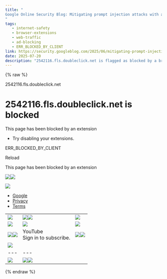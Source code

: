 ```yaml
---
title: "
Google Online Security Blog: Mitigating prompt injection attacks with a layered defense strategy
"
tags:
   - internet-safety
   - browser-extensions
   - web-traffic
   - ad-blocking
   - ERR_BLOCKED_BY_CLIENT
link: https://security.googleblog.com/2025/06/mitigating-prompt-injection-attacks.html
date: 2025-07-20
description: "2542116.fls.doubleclick.net is flagged as blocked by a browser extension, generating an ERR_BLOCKED_BY_CLIENT error. This indicates that client-side restrictions, likely from ad-blocking or privacy extensions, are hindering access to this DoubleClick domain. This blockage raises implications for online advertising practices and user tracking, emphasizing the importance of understanding how such extensions influence web analytics and ad delivery. Users are prompted to disable extensions to regain access, highlighting the ongoing conflict between user privacy and marketing strategies."
---
```

{% raw %}

2542116.fls.doubleclick.net

# 2542116.fls.doubleclick.net is blocked

This page has been blocked by an extension

- Try disabling your extensions.

ERR\_BLOCKED\_BY\_CLIENT

Reload


This page has been blocked by an extension

![](<Base64-Image-Removed>)![](<Base64-Image-Removed>)

[![](<Base64-Image-Removed>)](https://www.google.com/)

- [Google](https://www.google.com/)
- [Privacy](https://www.google.com/policies/privacy/)
- [Terms](https://www.google.com/policies/terms/)

|     |     |     |
| --- | --- | --- |
| ![](https://ssl.gstatic.com/s2/oz/images/stars/po/bubblev1/border_3.gif) | ![](https://ssl.gstatic.com/s2/oz/images/stars/po/bubblev1/spacer.gif)![](https://ssl.gstatic.com/s2/oz/images/stars/po/bubblev1/spacer.gif) | ![](https://ssl.gstatic.com/s2/oz/images/stars/po/bubblev1/border_3.gif) |
| ![](https://ssl.gstatic.com/s2/oz/images/stars/po/bubblev1/spacer.gif) | ![](https://ssl.gstatic.com/s2/oz/images/stars/po/bubblev1/spacer.gif) | ![](https://ssl.gstatic.com/s2/oz/images/stars/po/bubblev1/spacer.gif) |
| ![](https://ssl.gstatic.com/s2/oz/images/stars/po/bubblev1/spacer.gif)![](https://ssl.gstatic.com/s2/oz/images/stars/po/bubblev1/spacer.gif) | YouTube<br>Sign in to subscribe. | ![](https://ssl.gstatic.com/s2/oz/images/stars/po/bubblev1/spacer.gif)![](https://ssl.gstatic.com/s2/oz/images/stars/po/bubblev1/spacer.gif) |
| ![](https://ssl.gstatic.com/s2/oz/images/stars/po/bubblev1/border_3.gif) | |     |     |
| --- | --- |
| ![](https://ssl.gstatic.com/s2/oz/images/stars/po/bubblev1/spacer.gif) | ![](https://ssl.gstatic.com/s2/oz/images/stars/po/bubblev1/spacer.gif)![](https://ssl.gstatic.com/s2/oz/images/stars/po/bubblev1/spacer.gif) | | ![](https://ssl.gstatic.com/s2/oz/images/stars/po/bubblev1/spacer.gif) |
{% endraw %}
